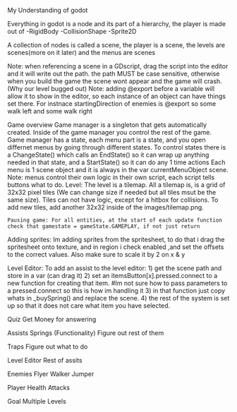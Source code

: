 My Understanding of godot

Everything in godot is a node and its part of a hierarchy, the player is made out of 
	-RigidBody
		-CollisionShape
		-Sprite2D

A collection of nodes is called a scene, the player is a scene, the levels are scenes(more on it later) and the menus are scenes

Note: when referencing a scene in a GDscript, drag the script into the editor and it will write out the path. the path MUST be case sensitive, otherwise when you build the game the scene wont appear and the game will crash. (Why our level bugged out)
Note: adding @export before a variable will allow it to show in the editor, so each instance of an object can have things set there. For instnace startingDirection of enemies is @export so some walk left and some walk right

Game overview
	Game manager is a singleton that gets automatically created. Inside of the game manager you control the rest of the game.
	Game manager has a state, each menu part is a state, and you open differnet menus by going through different states.
		To control states there is a ChangeState() which calls an EndState() so it can wrap up anything needed in that state, and a StartState() so it can do any 1 time actions
	Each menu is 1 scene object and it is always in the var currentMenuObject scene.
	Note: menus control their own logic in their own script, each script tells buttons what to do.
Level:
	The level is a tilemap. All a tilemap is, is a grid of 32x32 pixel tiles (We can change size if needed but all tiles msut be the same size). Tiles can not have logic, except for a hitbox for collisions. To add new tiles, add another 32x32 inside of the images/tilemap.png. 
	
	Pausing game: For all entities, at the start of each update function check that gamestate = gameState.GAMEPLAY, if not just return
	
Adding sprites:
	Im adding sprites from the spritesheet, to do that i drag the spritesheet onto texture, and in region i check enabled ,and set the offsets to the correct values. Also make sure to scale it by 2 on x & y
	
Level Editor:
	To add an assist to the level editor:
		1) get the scene path and store in a var (can drag it)
		2) set an itemsButton[x].pressed.connect to a new function for creating that item. #Im not sure how to pass parameters to a pressed.connect so this is how im handling it
		3) in that function just copy whats in _buySpring() and replace the scene.
		4) the rest of the system is set up so that it does not care what item you have selected.
		
	
Quiz
	Get Money for answering

Assists
	Springs (Functionality)
	Figure out rest of them
	
Traps
	Figure out what to do 
	
Level Editor
	Rest of assits
	
Enemies
	Flyer
	Walker
	Jumper

Player
	Health
	Attacks
	
Goal
Multiple Levels